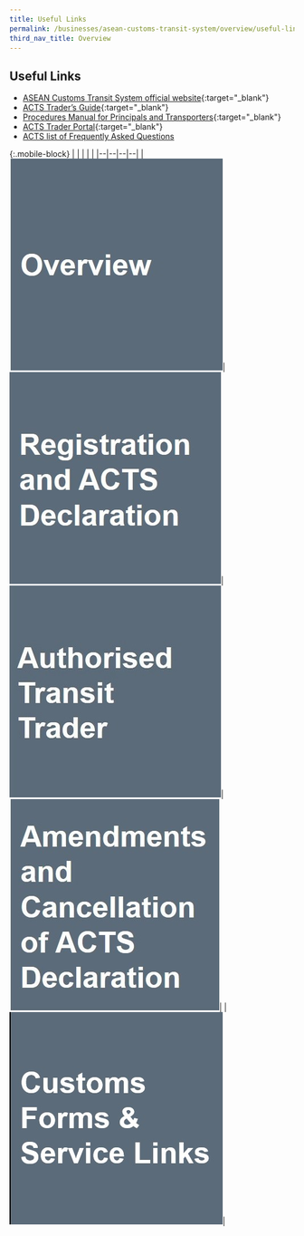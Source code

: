 ```yaml
---
title: Useful Links 
permalink: /businesses/asean-customs-transit-system/overview/useful-links/
third_nav_title: Overview
---
```


## Useful Links 
  - [ASEAN Customs Transit System official website](https://acts.asean.org/){:target="_blank"} 
  - [ACTS Trader’s Guide](https://acts.asean.org/traders-guide/acts-trader-portal){:target="_blank"} 
  - [Procedures Manual for Principals and Transporters](https://acts.asean.org/traders-guide/procedures-manual-principals-and-transporters){:target="_blank"} 
  - [ACTS Trader Portal](https://acts.asean.org/traders-guide/acts-trader-portal){:target="_blank"} 
  - [ACTS list of Frequently Asked Questions](/files/businesses/faq-on-acts.pdf)

{:.mobile-block}
|  |  |  |  |
|--|--|--|--|
|[![](/images/acts/overview.jpg)](/businesses/ASEAN-Customs-Transit-System/overview)|[![](/images/acts/registration-and-acts-declaration.jpg)](/businesses/ASEAN-Customs-Transit-System/Registration-and-ACTS-Declaration)|[![](/images/acts/att.jpg)](/businesses/asean-customs-transit-system/overview/att)|[![](/images/acts/amendments-and-cancellation.jpg)](/businesses/ASEAN-Customs-Transit-System/overview/amendments-and-cancellation-of-ACTS-declaration)|
|[![](/images/acts/customs-forms-&-service-links.jpg)](/eservices/customs-forms-and-service-links)|

